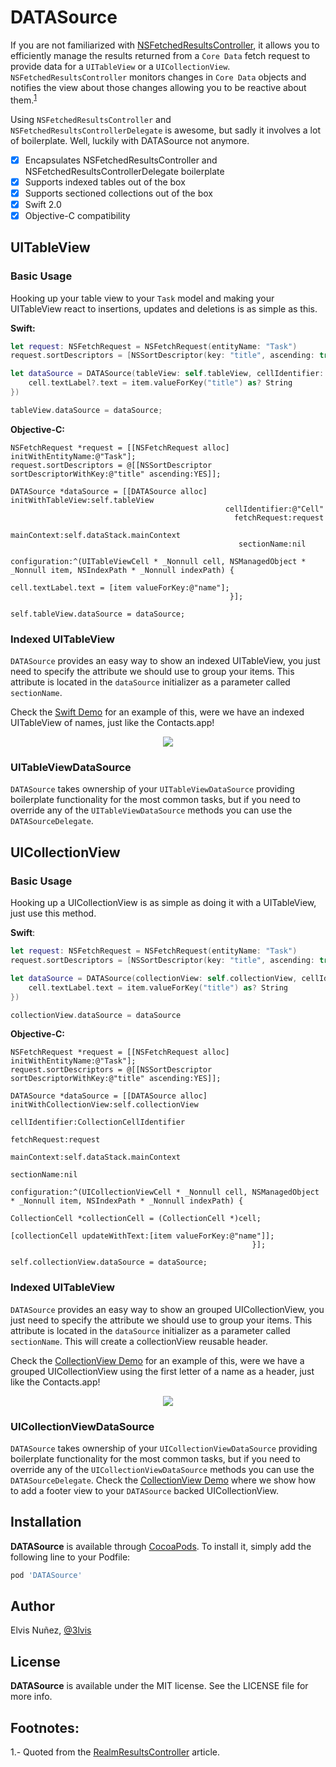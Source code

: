 # DATASource

If you are not familiarized with [NSFetchedResultsController](https://developer.apple.com/library/ios/documentation/CoreData/Reference/NSFetchedResultsController_Class/index.html), it allows you to efficiently manage the results returned from a `Core Data` fetch request to provide data for a `UITableView` or a `UICollectionView`. `NSFetchedResultsController` monitors changes in `Core Data` objects and notifies the view about those changes allowing you to be reactive about them.<sup>[1](#footnote1)<sup>

Using `NSFetchedResultsController` and `NSFetchedResultsControllerDelegate` is awesome, but sadly it involves a lot of boilerplate. Well, luckily with DATASource not anymore.

- [x] Encapsulates NSFetchedResultsController and NSFetchedResultsControllerDelegate boilerplate
- [x] Supports indexed tables out of the box
- [x] Supports sectioned collections out of the box
- [x] Swift 2.0
- [x] Objective-C compatibility

## UITableView

### Basic Usage

Hooking up your table view to your `Task` model and making your UITableView react to insertions, updates and deletions is as simple as this.

**Swift:**
```swift
let request: NSFetchRequest = NSFetchRequest(entityName: "Task")
request.sortDescriptors = [NSSortDescriptor(key: "title", ascending: true)]

let dataSource = DATASource(tableView: self.tableView, cellIdentifier: "Cell", fetchRequest: request, mainContext: self.dataStack.mainContext, configuration: { cell, item, indexPath in
    cell.textLabel?.text = item.valueForKey("title") as? String
})

tableView.dataSource = dataSource;
```

**Objective-C:**
```objc
NSFetchRequest *request = [[NSFetchRequest alloc] initWithEntityName:@"Task"];
request.sortDescriptors = @[[NSSortDescriptor sortDescriptorWithKey:@"title" ascending:YES]];

DATASource *dataSource = [[DATASource alloc] initWithTableView:self.tableView
                                                cellIdentifier:@"Cell"
                                                  fetchRequest:request
                                                   mainContext:self.dataStack.mainContext
                                                   sectionName:nil
                                                 configuration:^(UITableViewCell * _Nonnull cell, NSManagedObject * _Nonnull item, NSIndexPath * _Nonnull indexPath) {
                                                     cell.textLabel.text = [item valueForKey:@"name"];
                                                 }];

self.tableView.dataSource = dataSource;
```

### Indexed UITableView

`DATASource` provides an easy way to show an indexed UITableView, you just need to specify the attribute we should use to group your items. This attribute is located in the `dataSource` initializer as a parameter called `sectionName`.

Check the [Swift Demo](https://github.com/3lvis/DATASource/blob/master/TableSwift/ViewController.swift) for an example of this, were we have an indexed UITableView of names, just like the Contacts.app!

<p align="center">
  <img src="https://raw.githubusercontent.com/3lvis/DATASource/master/GitHub/table.gif" />
</p>

### UITableViewDataSource

`DATASource` takes ownership of your `UITableViewDataSource` providing boilerplate functionality for the most common tasks, but if you need to override any of the `UITableViewDataSource` methods you can use the `DATASourceDelegate`.

## UICollectionView

### Basic Usage

Hooking up a UICollectionView is as simple as doing it with a UITableView, just use this method.

**Swift**:
```swift
let request: NSFetchRequest = NSFetchRequest(entityName: "Task")
request.sortDescriptors = [NSSortDescriptor(key: "title", ascending: true)]

let dataSource = DATASource(collectionView: self.collectionView, cellIdentifier: "Cell", fetchRequest: request, mainContext: self.dataStack.mainContext, configuration: { cell, item, indexPath in
    cell.textLabel.text = item.valueForKey("title") as? String
})

collectionView.dataSource = dataSource
```

**Objective-C:**
```objc
NSFetchRequest *request = [[NSFetchRequest alloc] initWithEntityName:@"Task"];
request.sortDescriptors = @[[NSSortDescriptor sortDescriptorWithKey:@"title" ascending:YES]];

DATASource *dataSource = [[DATASource alloc] initWithCollectionView:self.collectionView
                                                     cellIdentifier:CollectionCellIdentifier
                                                       fetchRequest:request
                                                        mainContext:self.dataStack.mainContext
                                                        sectionName:nil
                                                      configuration:^(UICollectionViewCell * _Nonnull cell, NSManagedObject * _Nonnull item, NSIndexPath * _Nonnull indexPath) {
                                                          CollectionCell *collectionCell = (CollectionCell *)cell;
                                                          [collectionCell updateWithText:[item valueForKey:@"name"]];
                                                      }];

self.collectionView.dataSource = dataSource;
```

### Indexed UITableView

`DATASource` provides an easy way to show an grouped UICollectionView, you just need to specify the attribute we should use to group your items. This attribute is located in the `dataSource` initializer as a parameter called `sectionName`. This will create a collectionView reusable header.

Check the [CollectionView Demo](https://github.com/3lvis/DATASource/tree/master/CollectionSwift) for an example of this, were we have a grouped UICollectionView using the first letter of a name as a header, just like the Contacts.app!

<p align="center">
  <img src="https://raw.githubusercontent.com/3lvis/DATASource/master/GitHub/collection.gif" />
</p>

### UICollectionViewDataSource

`DATASource` takes ownership of your `UICollectionViewDataSource` providing boilerplate functionality for the most common tasks, but if you need to override any of the `UICollectionViewDataSource` methods you can use the `DATASourceDelegate`. Check the [CollectionView Demo](https://github.com/3lvis/DATASource/tree/master/CollectionViewSwift) where we show how to add a footer view to your `DATASource` backed UICollectionView.

## Installation

**DATASource** is available through [CocoaPods](http://cocoapods.org). To install
it, simply add the following line to your Podfile:

```ruby
pod 'DATASource'
```

## Author

Elvis Nuñez, [@3lvis](https://twitter.com/3lvis)

## License

**DATASource** is available under the MIT license. See the LICENSE file for more info.

## Footnotes:

<a name="footnote1">1.-</a> Quoted from the [RealmResultsController](https://redbooth.com/engineering/ios/realmresultscontroller) article.
